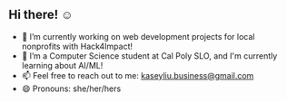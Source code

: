 ## Hi there! ☺️

- 🔭 I’m currently working on web development projects for local nonprofits with Hack4Impact!
- 🌱 I’m a Computer Science student at Cal Poly SLO, and I'm currently learning about AI/ML!
- 📫 Feel free to reach out to me: kaseyliu.business@gmail.com
- 😄 Pronouns: she/her/hers

<!--
**kaseyliu/kaseyliu** is a ✨ _special_ ✨ repository because its `README.md` (this file) appears on your GitHub profile.

- 🔭 I’m currently working on ...
- 🌱 I’m currently learning ...
- 👯 I’m looking to collaborate on ...
- 🤔 I’m looking for help with ...
- 💬 Ask me about ...
- 📫 How to reach me: ...
- 😄 Pronouns: ...
- ⚡ Fun fact: ...
-->
